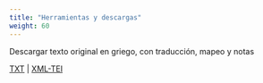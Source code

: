 ```yaml
---
title: "Herramientas y descargas"
weight: 60
---
```

<!-- [Download icon depicting a downward arrow, simple and modern design, set against a plain background, conveying a functional and neutral tone](/assets/icons/download.svg) -->

Descargar texto original en griego, con traducción, mapeo y notas

[TXT](https://corpusabierto.com/libros/guerra-del-peloponeso/formatos/tucidides/lib1/txt/01_prologo-cap-1.txt) | [XML-TEI](https://corpusabierto.com/libros/guerra-del-peloponeso/formatos/tucidides/lib1/xml-tei/01_prologo-cap-1.xml)